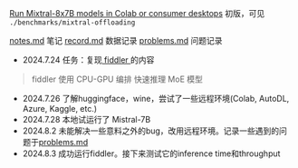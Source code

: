 [Run Mixtral-8x7B models in Colab or consumer desktops](https://github.com/dvmazur/mixtral-offloading) 初版，可见 `./benchmarks/mixtral-offloading`

[notes.md](./notes.md) 笔记
[record.md](./record.md) 数据记录
[problems.md](./problems.md) 问题记录

- 2024.7.24 任务：复现[ fiddler ](https://github.com/efeslab/fiddler)的内容
> fiddler 使用 CPU-GPU 编排 快速推理 MoE 模型
- 2024.7.26 了解huggingface，wine，尝试了一些远程环境(Colab, AutoDL, Azure, Kaggle, etc.)
- 2024.7.28 本地试运行了 Mistral-7B
- 2024.8.2 未能解决一些意料之外的bug，改用远程环境。记录一些遇到的问题于[problems.md](./problems.md)
- 2024.8.3 成功运行fiddler。接下来测试它的inference time和throughput